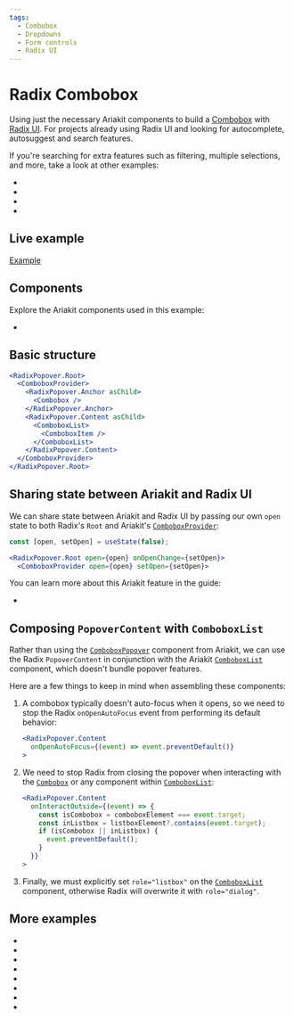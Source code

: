 ```yaml
---
tags:
  - Combobox
  - Dropdowns
  - Form controls
  - Radix UI
---
```


# Radix Combobox

<div data-description>

Using just the necessary Ariakit components to build a [Combobox](/components/combobox) with [Radix UI](https://radix-ui.com). For projects already using Radix UI and looking for autocomplete, autosuggest and search features.

</div>

<div data-tags></div>

<aside data-type="note" title="Additional Combobox features">

If you're searching for extra features such as filtering, multiple selections, and more, take a look at other examples:

<div data-cards>

- [](/examples/combobox-filtering)
- [](/examples/combobox-multiple)
- [](/examples/menu-combobox)
- [](/examples/select-combobox)

</div>

</aside>

## Live example

<a href="./index.react.tsx" data-playground>Example</a>

## Components

Explore the Ariakit components used in this example:

<div data-cards="components">

- [](/components/combobox)

</div>

## Basic structure

```jsx "ComboboxProvider" "Combobox" "ComboboxList" "ComboboxItem"
<RadixPopover.Root>
  <ComboboxProvider>
    <RadixPopover.Anchor asChild>
      <Combobox />
    </RadixPopover.Anchor>
    <RadixPopover.Content asChild>
      <ComboboxList>
        <ComboboxItem />
      </ComboboxList>
    </RadixPopover.Content>
  </ComboboxProvider>
</RadixPopover.Root>
```

## Sharing state between Ariakit and Radix UI

We can share state between Ariakit and Radix UI by passing our own `open` state to both Radix's `Root` and Ariakit's [`ComboboxProvider`](/reference/combobox-provider):

```jsx
const [open, setOpen] = useState(false);

<RadixPopover.Root open={open} onOpenChange={setOpen}>
  <ComboboxProvider open={open} setOpen={setOpen}>
```

You can learn more about this Ariakit feature in the guide:

<div data-cards>

- [](/guide/component-providers)

</div>

## Composing `PopoverContent` with `ComboboxList`

Rather than using the [`ComboboxPopover`](/reference/combobox-popover) component from Ariakit, we can use the Radix `PopoverContent` in conjunction with the Ariakit [`ComboboxList`](/reference/combobox-list) component, which doesn't bundle popover features.

Here are a few things to keep in mind when assembling these components:

1. A combobox typically doesn't auto-focus when it opens, so we need to stop the Radix `onOpenAutoFocus` event from performing its default behavior:

   ```jsx
   <RadixPopover.Content
     onOpenAutoFocus={(event) => event.preventDefault()}
   >
   ```

2. We need to stop Radix from closing the popover when interacting with the [`Combobox`](/reference/combobox) or any component within [`ComboboxList`](/reference/combobox-list):

   ```jsx
   <RadixPopover.Content
     onInteractOutside={(event) => {
       const isCombobox = comboboxElement === event.target;
       const inListbox = listboxElement?.contains(event.target);
       if (isCombobox || inListbox) {
         event.preventDefault();
       }
     }}
   >
   ```

3. Finally, we must explicitly set `role="listbox"` on the [`ComboboxList`](/reference/combobox-list) component, otherwise Radix will overwrite it with `role="dialog"`.

## More examples

<div data-cards="examples">

- [](/examples/combobox-radix-select)
- [](/examples/dialog-radix)
- [](/examples/combobox-group)
- [](/examples/combobox-links)
- [](/examples/combobox-disclosure)
- [](/examples/combobox-cancel)
- [](/examples/combobox-tabs)
- [](/examples/dialog-combobox-tab-command-menu)

</div>
